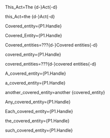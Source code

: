 This_Act=The {d-}Act{-d}

this_Act=the {d-}Act{-d}

Covered_entity={P1.Handle}

Covered_Entity={P1.Handle}

Covered_entities=???{d-}Covered entities{-d}

covered_entity={P1.Handle}

covered_entities=???{d-}covered entities{-d}

A_covered_entity={P1.Handle}

a_covered_entity={P1.Handle}

another_covered_entity=another {covered_entity}

Any_covered_entity={P1.Handle}

Each_covered_entity={P1.Handle}

the_covered_entity={P1.Handle}

such_covered_entity={P1.Handle}